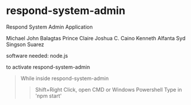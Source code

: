 # respond-system-admin
Respond System Admin Application

Michael John Balagtas
Prince Claire Joshua C. Caino 
Kenneth Alfanta
Syd Singson Suarez

software needed: 
node.js

to activate respond-system-admin

>While inside respond-system-admin 
>>Shift+Right Click, open CMD or Windows Powershell
>>Type in 'npm start'
